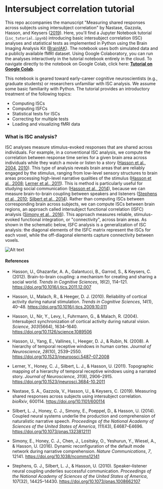 # Intersubject correlation tutorial
This repo accompanies the manuscript "Measuring shared responses across subjects using intersubject correlation" by Nastase, Gazzola, Hasson, and Keysers ([2019](https://doi.org/10.1101/600114)). Here, you'll find a Jupyter Notebook tutorial (`isc_tutorial.ipynb`) introducing basic intersubject correlation (ISC) analyses and statistical tests as implemented in Python using the Brain Imaging Analysis Kit ([BrainIAK](http://brainiak.org/)). The notebook uses both simulated data and a publicly available fMRI dataset. Using Google Colaboratory, you can run the analyses interactively in the tutorial notebook entirely in the cloud. To navigate directly to the notebook on Google Colab, click here: [**Tutorial on Google Colab**](https://colab.research.google.com/drive/1EHI9buw-nvj5UDNg7MWUiQ1ITVJSswtH).

This notebook is geared toward early-career cognitive neuroscientists (e.g., graduate students) or researchers unfamiliar with ISC analysis. We assume some basic familiarity with Python. The tutorial provides an introductory treatment of the following topics:
* Computing ISCs
* Computing ISFCs
* Statistical tests for ISCs
* Correcting for multiple tests
* Loading and visualizing fMRI data

### What is ISC analysis?
ISC analyses measure stimulus-evoked responses that are shared across individuals. For example, in a conventional ISC analysis, we compute the correlation between response time series for a given brain area across individuals while they watch a movie or listen to a story ([Hasson et al., 2004](https://doi.org/10.1126/science.1089506), [2010](https://doi.org/10.1016/j.tics.2009.10.011)). This type of analysis reveals brain areas that are reliably engaged by the stimulus, ranging from low-level sensory structures to brain areas processing high-level narrative qualities of the stimulus ([Hasson et al., 2008](https://doi.org/10.1523/jneuroosci.5487-07.2008); [Lerner et al., 2011](https://doi.org/10.1523/jneurosci.3684-10.2011)). This is method is particularly useful for studying social communication ([Hasson et al., 2014](https://doi.org/10.1016/j.tics.2011.12.007)), because we can measure brain-to-brain coupling between speakers and listeners ([Stephens et al., 2010](https://doi.org/10.1073/pnas.1008662107); [Silbert et al., 2014](https://doi.org/10.1073/pnas.1323812111)). Rather than computing ISCs between corresponding brain across subjects, we can compute ISCs between brain regions, an approach called intersubject functional correlation (ISFC) analysis ([Simony et al., 2016](https://doi.org/10.1038/ncomms12141)). This approach measures reliable, stimulus-evoked functional integration, or "connectivity", across brain areas. As shown in the schematic below, ISFC analysis is a generalization of ISC analysis: the diagonal elements of the ISFC matrix represent the ISCs for each voxel, while the off-diagonal elements capture connectivity between voxels.

![Alt text](./figure_3.png?raw=true&s=100 "ISC and ISFC analysis schematic")

#### References
* Hasson, U., Ghazanfar, A. A., Galantucci, B., Garrod, S., & Keysers, C. (2012). Brain-to-brain coupling: a mechanism for creating and sharing a social world. *Trends in Cognitive Sciences*, *16*(2), 114–121. https://doi.org/10.1016/j.tics.2011.12.007

* Hasson, U., Malach, R., & Heeger, D. J. (2010). Reliability of cortical activity during natural stimulation. *Trends in Cognitive Sciences*, *14*(1), 40–48. https://doi.org/10.1016/j.tics.2009.10.011

* Hasson, U., Nir, Y., Levy, I., Fuhrmann, G., & Malach, R. (2004). Intersubject synchronization of cortical activity during natural vision. *Science*, *303*(5664), 1634–1640. https://doi.org/10.1126/science.1089506

* Hasson, U., Yang, E., Vallines, I., Heeger, D. J., & Rubin, N. (2008). A hierarchy of temporal receptive windows in human cortex. *Journal of Neuroscience*, *28*(10), 2539–2550. https://doi.org/10.1523/jneuroosci.5487-07.2008

* Lerner, Y., Honey, C. J., Silbert, L. J., & Hasson, U. (2011). Topographic mapping of a hierarchy of temporal receptive windows using a narrated story. *Journal of Neuroscience*, *31*(8), 2906–2915. https://doi.org/10.1523/jneurosci.3684-10.2011

* Nastase, S. A., Gazzola, V., Hasson, U., & Keysers, C. (2019). Measuring shared responses across subjects using intersubject correlation. *bioRxiv*, 600114. https://doi.org/10.1101/600114

* Silbert, L. J., Honey, C. J., Simony, E., Poeppel, D., & Hasson, U. (2014). Coupled neural systems underlie the production and comprehension of naturalistic narrative speech. *Proceedings of the National Academy of Sciences of the United States of America*, *111*(43), E4687–E4696. https://doi.org/10.1073/pnas.1323812111

* Simony, E., Honey, C. J., Chen, J., Lositsky, O., Yeshurun, Y., Wiesel, A., & Hasson, U. (2016). Dynamic reconfiguration of the default mode network during narrative comprehension. *Nature Communications*, *7*, 12141. https://doi.org/10.1038/ncomms12141

* Stephens, G. J., Silbert, L. J., & Hasson, U. (2010). Speaker–listener neural coupling underlies successful communication. *Proceedings of the National Academy of Sciences of the United States of America*, *107*(32), 14425–14430. https://doi.org/10.1073/pnas.1008662107
